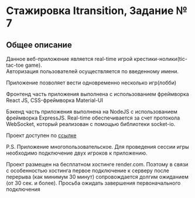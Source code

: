 # Стажировка Itransition, Задание № 7

## Общее описание

Данное веб-приложение является real-time игрой крестики-нолики(tic-tac-toe game).<br/>
Авторизация пользователей осуществляется по введенному имени.<br/>

Приложение позволяет вести одновременно несколько игр(лобби)

Фронтенд часть приложения выполнена с использованием фреймворка React JS, CSS-фреймворка Material-UI

Бэкенд часть приложения выполнена на NodeJS с использованием фреймворка ExpressJS.
Real-time обеспечивается за счет протокола WebSocket, который реализован с помощью библиотеки socket-io.

Проект доступен по [ссылке](https://itransition-tic-tac-toe.vercel.app/)

P.S. Приложение многопользовательское. Для проведения сессии игры необходимо подключение двух игроков к приложению. 

Проект размещен на бесплатном хостинге render.com. Поэтому в связи с особенностью хостинга первое подключение к серверу после перерыва (как минимум 30 минут) сопровождается долгим ожиданием (от 30 сек. и более). Просьба ожидать завершения первоначального подключения
